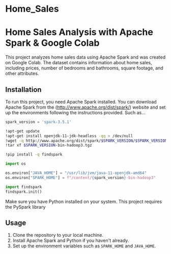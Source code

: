 # Home_Sales

# Home Sales Analysis with Apache Spark & Google Colab

This project analyzes home sales data using Apache Spark and was created on Google Colab. The dataset contains information about home sales, including prices, number of bedrooms and bathrooms, square footage, and other attributes.

## Installation

To run this project, you need Apache Spark installed. You can download Apache Spark from the (http://www.apache.org/dist/spark/) website and set up the environments following the instructions provided. Such as...

```python
spark_version = 'spark-3.5.1'
```

```bash
!apt-get update
!apt-get install openjdk-11-jdk-headless -qq > /dev/null
!wget -q http://www.apache.org/dist/spark/$SPARK_VERSION/$SPARK_VERSION-bin-hadoop3.tgz
!tar xf $SPARK_VERSION-bin-hadoop3.tgz
```

```bash
!pip install -q findspark
```

```python
import os

os.environ["JAVA_HOME"] = "/usr/lib/jvm/java-11-openjdk-amd64"
os.environ["SPARK_HOME"] = f"/content/{spark_version}-bin-hadoop3"
```

```python
import findspark
findspark.init()
```

Make sure you have Python installed on your system. This project requires the PySpark library 

## Usage

1. Clone the repository to your local machine.
2. Install Apache Spark and Python if you haven't already.
3. Set up the environment variables such as `SPARK_HOME` and `JAVA_HOME`.

